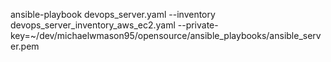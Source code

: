 ansible-playbook devops_server.yaml --inventory devops_server_inventory_aws_ec2.yaml --private-key=~/dev/michaelwmason95/opensource/ansible_playbooks/ansible_server.pem